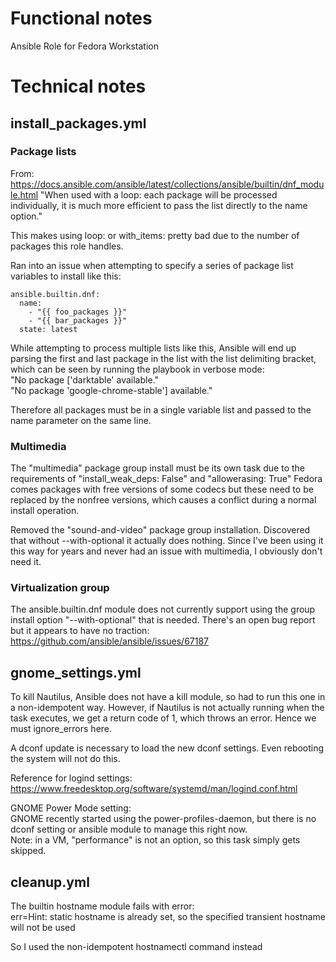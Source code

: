# Functional notes
Ansible Role for Fedora Workstation


# Technical notes

## install_packages.yml

### Package lists
From: https://docs.ansible.com/ansible/latest/collections/ansible/builtin/dnf_module.html
"When used with a loop: each package will be processed individually, it is much more efficient to pass the list directly to the name option."

This makes using loop: or with_items: pretty bad due to the number of packages this role handles.

Ran into an issue when attempting to specify a series of package list variables to install like this:

    ansible.builtin.dnf:
      name: 
        - "{{ foo_packages }}"
        - "{{ bar_packages }}"
      state: latest

While attempting to process multiple lists like this, Ansible will end up parsing the first and last package in the list with the list delimiting bracket, which can be seen by running the playbook in verbose mode:  
    "No package ['darktable' available."  
    "No package 'google-chrome-stable'] available."

Therefore all packages must be in a single variable list and passed to the name parameter on the same line.

### Multimedia
The "multimedia" package group install must be its own task due to the requirements of "install_weak_deps: False" and "allowerasing: True"
Fedora comes packages with free versions of some codecs but these need to be replaced by the nonfree versions, which causes a conflict during a normal install operation.

Removed the "sound-and-video" package group installation. Discovered that without --with-optional it actually does nothing.
Since I've been using it this way for years and never had an issue with multimedia, I obviously don't need it.

### Virtualization group
The ansible.builtin.dnf module does not currently support using the group install option "--with-optional" that is needed.
There's an open bug report but it appears to have no traction: https://github.com/ansible/ansible/issues/67187

## gnome_settings.yml

To kill Nautilus, Ansible does not have a kill module, so had to run this one in a non-idempotent way. However, if Nautilus is not actually running when the task executes, we get a return code of 1, which throws an error. Hence we must ignore_errors here.

A dconf update is necessary to load the new dconf settings. Even rebooting the system will not do this.

Reference for logind settings: https://www.freedesktop.org/software/systemd/man/logind.conf.html

GNOME Power Mode setting:  
GNOME recently started using the power-profiles-daemon, but there is no dconf setting or ansible module to manage this right now.  
Note: in a VM, "performance" is not an option, so this task simply gets skipped.


## cleanup.yml
The builtin hostname module fails with error:  
    err=Hint: static hostname is already set, so the specified transient hostname will not be used

So I used the non-idempotent hostnamectl command instead